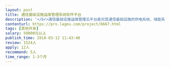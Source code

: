 ```yaml
---                
layout: post       
title: 通信基础设施运维管理系统软件平台           
description: '</br>通信基础设施运维管理云平台是对其通信基础设施的供电系统、储能系统、机柜系统等子系统进行统一的数据监测和分析控制；</br></br>此平台可以为用户提供功能实用、操作简便的运维管理平台工具，达到用户对通信基础设施精细化运维管理的目的， 从而保障通信基础设施的安全运行。</br></br>候选人需要提供通信基础设施运维管理云平台的设计、开发、测试、部署以及交付全流程的软件服务。</br></br>预计需要UI一人，前端开发一人，后端开发java两人，最好熟悉通信原理及协议的。</br>'     
contenturl: https://pro.lagou.com/project/6667.html      
tags: [其他开发]            
salary: 50000元以上          
publish_time: 2018-03-12 11:43:40         
review: 1524人                   
apply: 12人                   
recommend: 5人                   
time_range: 1-3个月              
---                 
```

